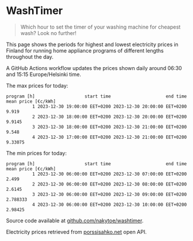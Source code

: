 
# WashTimer

> Which hour to set the timer of your washing machine for cheapest wash? Look no further!

This page shows the periods for highest and lowest electricity prices in Finland 
for running home appliance programs of different lengths throughout the day. 

A GitHub Actions workflow updates the prices shown daily around 06:30 and 15:15 Europe/Helsinki time.

The max prices for today:

	program [h]                   start time                     end time mean price [€c/kWh]
	          1 2023-12-30 19:00:00 EET+0200 2023-12-30 20:00:00 EET+0200               9.919
	          2 2023-12-30 18:00:00 EET+0200 2023-12-30 20:00:00 EET+0200              9.9145
	          3 2023-12-30 18:00:00 EET+0200 2023-12-30 21:00:00 EET+0200               9.548
	          4 2023-12-30 17:00:00 EET+0200 2023-12-30 21:00:00 EET+0200             9.33075

The min prices for today:

	program [h]                   start time                     end time mean price [€c/kWh]
	          1 2023-12-30 06:00:00 EET+0200 2023-12-30 07:00:00 EET+0200               2.499
	          2 2023-12-30 06:00:00 EET+0200 2023-12-30 08:00:00 EET+0200              2.6145
	          3 2023-12-30 06:00:00 EET+0200 2023-12-30 09:00:00 EET+0200            2.788333
	          4 2023-12-30 06:00:00 EET+0200 2023-12-30 10:00:00 EET+0200             2.98425


Source code available at [github.com/nakytoe/washtimer](https://github.com/nakytoe/washtimer).

Electricity prices retrieved from [porssisahko.net](https://porssisahko.net/api) open API.
